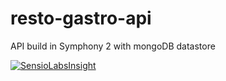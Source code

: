 # resto-gastro-api
API build in Symphony 2 with mongoDB datastore

[![SensioLabsInsight](https://insight.sensiolabs.com/projects/7dbbe3a0-48a7-44b5-b97e-295365e19e57/big.png)](https://insight.sensiolabs.com/projects/7dbbe3a0-48a7-44b5-b97e-295365e19e57)